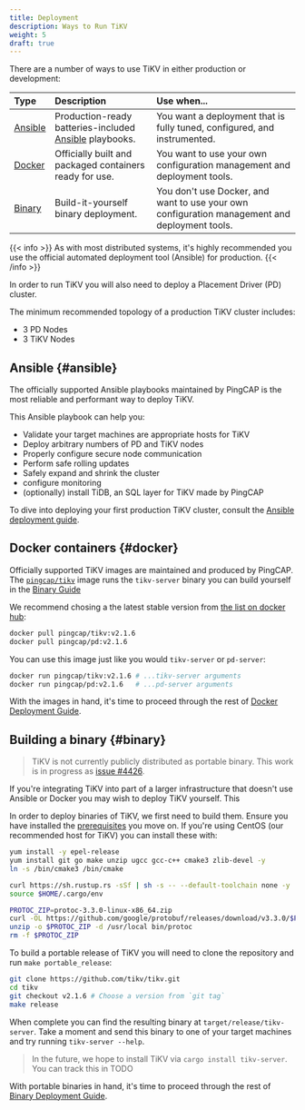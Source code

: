 ```yaml
---
title: Deployment
description: Ways to Run TiKV
weight: 5
draft: true
---
```


There are a number of ways to use TiKV in either production or development:

Type                | Description | Use when...
:-------------------|:------------|:-----------
[Ansible](#ansible) | Production-ready batteries-included [Ansible](https://www.ansible.com/) playbooks. | You want a deployment that is fully tuned, configured, and instrumented.
[Docker](#docker) | Officially built and packaged containers ready for use. | You want to use your own configuration management and deployment tools.
[Binary](#binary) | Build-it-yourself binary deployment. | You don't use Docker, and want to use your own configuration management and deployment tools.

{{< info >}}
As with most distributed systems, it's highly recommended you use the official automated deployment tool (Ansible) for production.
{{< /info >}}

In order to run TiKV you will also need to deploy a Placement Driver (PD) cluster.

The minimum recommended topology of a production TiKV cluster includes:

* 3 PD Nodes
* 3 TiKV Nodes

## Ansible {#ansible}

The officially supported Ansible playbooks maintained by PingCAP is the most reliable and performant way to deploy TiKV.

This Ansible playbook can help you:

* Validate your target machines are appropriate hosts for TiKV
* Deploy arbitrary numbers of PD and TiKV nodes
* Properly configure secure node communication
* Perform safe rolling updates
* Safely expand and shrink the cluster
* configure monitoring
* (optionally) install TiDB, an SQL layer for TiKV made by PingCAP

To dive into deploying your first production TiKV cluster, consult the [Ansible deployment guide](https://github.com/tikv/tikv/blob/master/docs/op-guide/deploy-tikv-using-ansible.md).

## Docker containers {#docker}

Officially supported TiKV images are maintained and produced by PingCAP. The [`pingcap/tikv`](https://hub.docker.com/r/pingcap/tikv) image runs the `tikv-server` binary you can build yourself in the [Binary Guide](#binary)

We recommend chosing a the latest stable version from [the list on docker hub](https://hub.docker.com/r/pingcap/tikv/tags):

```bash
docker pull pingcap/tikv:v2.1.6
docker pull pingcap/pd:v2.1.6
```

You can use this image just like you would `tikv-server` or `pd-server`:

```bash
docker run pingcap/tikv:v2.1.6 # ...tikv-server arguments
docker run pingcap/pd:v2.1.6   # ...pd-server arguments
```

With the images in hand, it's time to proceed through the rest of [Docker Deployment Guide](deployment/docker#configure).

## Building a binary {#binary}

> TiKV is not currently publicly distributed as portable binary. This work is in progress as [issue #4426](https://github.com/tikv/tikv/issues/4426).

If you're integrating TiKV into part of a larger infrastructure that doesn't use Ansible or Docker you may wish to deploy TiKV yourself. This 

In order to deploy binaries of TiKV, we first need to build them. Ensure you have installed the [prerequisites](https://github.com/tikv/tikv/#checking-your-prerequisites) you move on. If you're using CentOS (our recommended host for TiKV) you can install these with:

```bash
yum install -y epel-release
yum install git go make unzip ugcc gcc-c++ cmake3 zlib-devel -y
ln -s /bin/cmake3 /bin/cmake

curl https://sh.rustup.rs -sSf | sh -s -- --default-toolchain none -y
source $HOME/.cargo/env

PROTOC_ZIP=protoc-3.3.0-linux-x86_64.zip
curl -OL https://github.com/google/protobuf/releases/download/v3.3.0/$PROTOC_ZIP
unzip -o $PROTOC_ZIP -d /usr/local bin/protoc
rm -f $PROTOC_ZIP
```

To build a portable release of TiKV you will need to clone the repository and run `make portable_release`:

```bash
git clone https://github.com/tikv/tikv.git
cd tikv
git checkout v2.1.6 # Choose a version from `git tag`
make release
```

When complete you can find the resulting binary at `target/release/tikv-server`. Take a moment and send this binary to one of your target machines and try running `tikv-server --help`.

> In the future, we hope to install TiKV via `cargo install tikv-server`. You can track this in TODO

With portable binaries in hand, it's time to proceed through the rest of [Binary Deployment Guide](deployment/docker#configure).